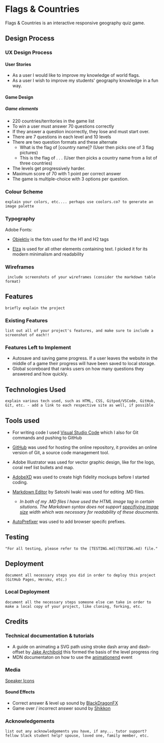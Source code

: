 # Flags & Countries
Flags & Countries is an interactive responsive geography quiz game.

## Design Process

### UX Design Process

#### User Stories
- As a user I would like to improve my knowledge of world flags.
- As a user I wish to improve my students' geography knowledge in a fun way.  

#### Game Design
##### Game elements
-	220 countries/territories in the game list
-	To win a user must answer 70 questions correctly
-	If they answer a question incorrectly, they lose and must start over.
-	There are 7 questions in each level and 10 levels
-	There are two question formats and these alternate
	- What is the flag of [country name]? (User then picks one of 3 flag pictures)
	- This is the flag of . . .   (User then picks a country name from a list of three countries) 
-	The levels get progressively harder.
-	Maximum score of 70 with 1 point per correct answer
- 	The game is multiple-choice with 3 options per question.


### Colour Scheme
    explain your colors, etc.... perhaps use coolors.co? to generate an image palette
### Typography

Adobe Fonts:
- [Objektiv](https://fonts.adobe.com/fonts/objektiv) is the fotn used for the H1 and H2 tags

- [Elza](https://fonts.adobe.com/fonts/elza) is used for all other elements containing text. I picked it for its modern minimalism and readability

### Wireframes
     include screenshots of your wireframes (consider the markdown table format)
## Features
    briefly explain the project
### Existing Features
    list out all of your project's features, and make sure to include a screenshot of each!!
### Features Left to Implement
- Autosave and saving game progress. If a user leaves the website in the middle of a game their progress will have been saved to local storage.
- Global scoreboard that ranks users on how many questions they answered and how quickly.
## Technologies Used
    explain various tech used, such as HTML, CSS, Gitpod/VSCode, GitHub, Git, etc. - add a link to each respective site as well, if possible
## Tools used
- For writing code I used [Visual Studio Code](https://code.visualstudio.com/) which I also for Git commands and pushing to GitHub

- [GitHub](https://github.com]) was used for hosting the online repository, it provides an online version of Git, a source code management tool.

- Adobe Illustrator was used for vector graphic design, like for the logo, coral reef list bullets and map.

- [AdobeXD](https://www.adobe.com/uk/products/xd.html) was used to create high fidelity mockups before I started coding. 

- [Markdown Editor](https://apps.apple.com/ie/app/markdown-editor/id1458220908?mt=12) by Satoshi Iwaki was used for editing .MD files.

	- *In both of my .MD files I have used the HTML image tag in certain situtions. The Markdown syntax does not support [specifiying image size](https://www.markdownguide.org/hacks/#image-size) width which was necessary for readability of these doucments.*

- [AutoPrefixer](https://autoprefixer.github.io/) was used to add browser specifc prefixes.


## Testing
    "For all testing, please refer to the [TESTING.md](TESTING.md) file."
## Deployment
    document all necessary steps you did in order to deploy this project (GitHub Pages, Heroku, etc.)
### Local Deployment
    document all the necessary steps someone else can take in order to make a local copy of your project, like cloning, forking, etc.
## Credits

### Technical documentation & tutorials

- A guide on animating a SVG path using stroke dash array and dash-offset by [Jake Archibold](https://jakearchibald.com/2013/animated-line-drawing-svg/) this formed the basis of the level progress ring
- MDN documentaton on how to use the [animationend](https://developer.mozilla.org/en-US/docs/Web/API/HTMLElement/animationend_event) event

### Media

[Speaker Icons](https://iconmonstr.com/sound-thin-svg/)

#### Sound Effects
- Correct answer & level up sound by [BlackDragonFX](https://audiojungle.net/item/the-correct/36866229)
- Game over / incorrect answer sound by [Shikkon](https://audiojungle.net/item/incorrect-answer/2024374)

### Acknowledgements
    list out any acknowledgements you have, if any... tutor support? fellow Slack student help? spouse, loved one, family member, etc.

